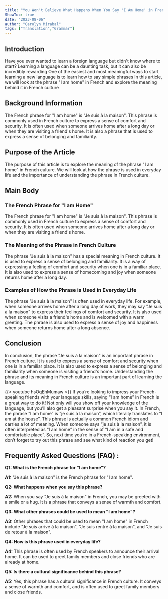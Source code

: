 ```yaml
---
title: "You Won't Believe What Happens When You Say 'I Am Home' in French!"
ShowToc: true 
date: "2023-08-06"
author: "Carolyn Mirabal" 
tags: ["Translation","Grammar"]
---
```

## Introduction 

Have you ever wanted to learn a foreign language but didn't know where to start? Learning a language can be a daunting task, but it can also be incredibly rewarding One of the easiest and most meaningful ways to start learning a new language is to learn how to say simple phrases In this article, we will look at the phrase "I am home" in French and explore the meaning behind it in French culture 

## Background Information 

The French phrase for "I am home" is "Je suis à la maison". This phrase is commonly used in French culture to express a sense of comfort and security. It is often used when someone arrives home after a long day or when they are visiting a friend's home. It is also a phrase that is used to express a sense of belonging and familiarity.

## Purpose of the Article

The purpose of this article is to explore the meaning of the phrase "I am home" in French culture. We will look at how the phrase is used in everyday life and the importance of understanding the phrase in French culture. 

## Main Body

### The French Phrase for "I am Home"

The French phrase for "I am home" is "Je suis à la maison". This phrase is commonly used in French culture to express a sense of comfort and security. It is often used when someone arrives home after a long day or when they are visiting a friend's home. 

### The Meaning of the Phrase in French Culture

The phrase "Je suis à la maison" has a special meaning in French culture. It is used to express a sense of belonging and familiarity. It is a way of expressing a feeling of comfort and security when one is in a familiar place. It is also used to express a sense of homecoming and joy when someone returns home after a long day. 

### Examples of How the Phrase is Used in Everyday Life

The phrase "Je suis à la maison" is often used in everyday life. For example, when someone arrives home after a long day of work, they may say "Je suis à la maison" to express their feelings of comfort and security. It is also used when someone visits a friend's home and is welcomed with a warm greeting. The phrase is also used to express a sense of joy and happiness when someone returns home after a long absence.

## Conclusion

In conclusion, the phrase "Je suis à la maison" is an important phrase in French culture. It is used to express a sense of comfort and security when one is in a familiar place. It is also used to express a sense of belonging and familiarity when someone is visiting a friend's home. Understanding the phrase and its meaning in French culture is an important part of learning the language.

{{< youtube hsOqEhMumaw >}} 
If you’re looking to impress your French-speaking friends with your language skills, saying “I am home” in French is a great way to do it! Not only will you show off your knowledge of the language, but you’ll also get a pleasant surprise when you say it. In French, the phrase “I am home” is “je suis à la maison”, which literally translates to “I am at the house”. This phrase is actually a common French idiom and carries a lot of meaning. When someone says “je suis à la maison”, it is often interpreted as “I am home” in the sense of “I am in a safe and comfortable place”. So, next time you’re in a French-speaking environment, don’t forget to try out this phrase and see what kind of reaction you get!

## Frequently Asked Questions (FAQ) :
**Q1: What is the French phrase for "I am home"?**

**A1:** "Je suis à la maison" is the French phrase for "I am home".

**Q2: What happens when you say this phrase?**

**A2:** When you say "Je suis à la maison" in French, you may be greeted with a smile or a hug. It is a phrase that conveys a sense of warmth and comfort.

**Q3: What other phrases could be used to mean "I am home"?**

**A3:** Other phrases that could be used to mean "I am home" in French include "Je suis arrivé à la maison", "Je suis rentré à la maison", and "Je suis de retour à la maison".

**Q4: How is this phrase used in everyday life?**

**A4:** This phrase is often used by French speakers to announce their arrival home. It can be used to greet family members and close friends who are already at home.

**Q5: Is there a cultural significance behind this phrase?**

**A5:** Yes, this phrase has a cultural significance in French culture. It conveys a sense of warmth and comfort, and is often used to greet family members and close friends.



